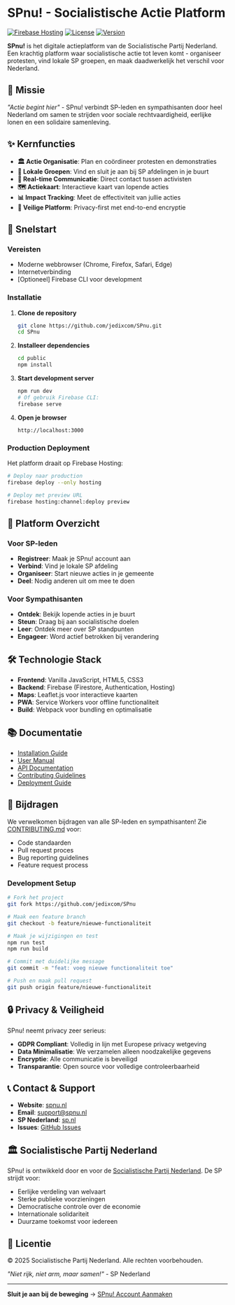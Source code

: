 # SPnu! - Socialistische Actie Platform

[![Firebase Hosting](https://img.shields.io/badge/Firebase-Hosting-orange?logo=firebase)](https://firebase.google.com/)
[![License](https://img.shields.io/badge/License-SP%20Nederland-red)](https://sp.nl/)
[![Version](https://img.shields.io/badge/Version-1.0.0-blue)](https://github.com/jedixcom/SPnu)

**SPnu!** is het digitale actieplatform van de Socialistische Partij Nederland. Een krachtig platform waar socialistische actie tot leven komt - organiseer protesten, vind lokale SP groepen, en maak daadwerkelijk het verschil voor Nederland.

## 🎯 Missie

*"Actie begint hier"* - SPnu! verbindt SP-leden en sympathisanten door heel Nederland om samen te strijden voor sociale rechtvaardigheid, eerlijke lonen en een solidaire samenleving.

## ✨ Kernfuncties

- **🏛️ Actie Organisatie**: Plan en coördineer protesten en demonstraties
- **📍 Lokale Groepen**: Vind en sluit je aan bij SP afdelingen in je buurt  
- **📱 Real-time Communicatie**: Direct contact tussen activisten
- **🗺️ Actiekaart**: Interactieve kaart van lopende acties
- **📊 Impact Tracking**: Meet de effectiviteit van jullie acties
- **🔐 Veilige Platform**: Privacy-first met end-to-end encryptie

## 🚀 Snelstart

### Vereisten

- Moderne webbrowser (Chrome, Firefox, Safari, Edge)
- Internetverbinding
- [Optioneel] Firebase CLI voor development

### Installatie

1. **Clone de repository**
   ```bash
   git clone https://github.com/jedixcom/SPnu.git
   cd SPnu
   ```

2. **Installeer dependencies**
   ```bash
   cd public
   npm install
   ```

3. **Start development server**
   ```bash
   npm run dev
   # Of gebruik Firebase CLI:
   firebase serve
   ```

4. **Open je browser**
   ```
   http://localhost:3000
   ```

### Production Deployment

Het platform draait op Firebase Hosting:

```bash
# Deploy naar production
firebase deploy --only hosting

# Deploy met preview URL
firebase hosting:channel:deploy preview
```

## 📱 Platform Overzicht

### Voor SP-leden

- **Registreer**: Maak je SPnu! account aan
- **Verbind**: Vind je lokale SP afdeling
- **Organiseer**: Start nieuwe acties in je gemeente  
- **Deel**: Nodig anderen uit om mee te doen

### Voor Sympathisanten

- **Ontdek**: Bekijk lopende acties in je buurt
- **Steun**: Draag bij aan socialistische doelen
- **Leer**: Ontdek meer over SP standpunten
- **Engageer**: Word actief betrokken bij verandering

## 🛠️ Technologie Stack

- **Frontend**: Vanilla JavaScript, HTML5, CSS3
- **Backend**: Firebase (Firestore, Authentication, Hosting)
- **Maps**: Leaflet.js voor interactieve kaarten
- **PWA**: Service Workers voor offline functionaliteit
- **Build**: Webpack voor bundling en optimalisatie

## 📚 Documentatie

- [Installation Guide](docs/installation.md)
- [User Manual](docs/user-guide.md)  
- [API Documentation](docs/api.md)
- [Contributing Guidelines](CONTRIBUTING.md)
- [Deployment Guide](docs/deployment.md)

## 🤝 Bijdragen

We verwelkomen bijdragen van alle SP-leden en sympathisanten! Zie [CONTRIBUTING.md](CONTRIBUTING.md) voor:

- Code standaarden
- Pull request proces  
- Bug reporting guidelines
- Feature request process

### Development Setup

```bash
# Fork het project
git fork https://github.com/jedixcom/SPnu

# Maak een feature branch
git checkout -b feature/nieuwe-functionaliteit

# Maak je wijzigingen en test
npm run test
npm run build

# Commit met duidelijke message
git commit -m "feat: voeg nieuwe functionaliteit toe"

# Push en maak pull request
git push origin feature/nieuwe-functionaliteit
```

## 🔒 Privacy & Veiligheid

SPnu! neemt privacy zeer serieus:

- **GDPR Compliant**: Volledig in lijn met Europese privacy wetgeving
- **Data Minimalisatie**: We verzamelen alleen noodzakelijke gegevens  
- **Encryptie**: Alle communicatie is beveiligd
- **Transparantie**: Open source voor volledige controleerbaarheid

## 📞 Contact & Support

- **Website**: [spnu.nl](https://spnu.nl)
- **Email**: support@spnu.nl
- **SP Nederland**: [sp.nl](https://sp.nl)
- **Issues**: [GitHub Issues](https://github.com/jedixcom/SPnu/issues)

## 🏛️ Socialistische Partij Nederland

SPnu! is ontwikkeld door en voor de [Socialistische Partij Nederland](https://sp.nl). De SP strijdt voor:

- Eerlijke verdeling van welvaart
- Sterke publieke voorzieningen  
- Democratische controle over de economie
- Internationale solidariteit
- Duurzame toekomst voor iedereen

## 📄 Licentie

© 2025 Socialistische Partij Nederland. Alle rechten voorbehouden.

*"Niet rijk, niet arm, maar samen!"* - SP Nederland

---

**Sluit je aan bij de beweging** → [SPnu! Account Aanmaken](https://spnu.nl/register)